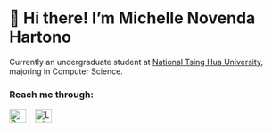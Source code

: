<h1>👋 Hi there! I’m Michelle Novenda Hartono</h1>
<p>Currently an undergraduate student at <a href="https://nthu-en.site.nthu.edu.tw/">National Tsing Hua University</a>, majoring in Computer Science.</p>
<h3>Reach me through:</h3>
<a href="mailto:mnhartono@gmail.com" target="_top"><img src="https://upload.wikimedia.org/wikipedia/commons/thumb/7/7e/Gmail_icon_%282020%29.svg/2560px-Gmail_icon_%282020%29.svg.png" alt="Gmail Logo" width="30" height="25"></a>
&nbsp&nbsp
<a href="http://www.linkedin.com/in/michelle-novenda-hartono"><img src="https://upload.wikimedia.org/wikipedia/commons/c/ca/LinkedIn_logo_initials.png" alt="LinkedIn Logo" width="30" height="25"></a>

<!---
michellenovenda/michellenovenda is a ✨ special ✨ repository because its `README.md` (this file) appears on your GitHub profile.
You can click the Preview link to take a look at your changes.
--->
